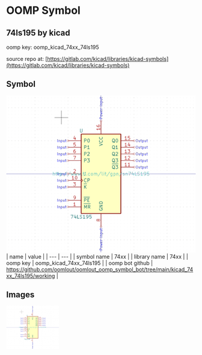 # OOMP Symbol  
## 74ls195  by kicad  
  
oomp key: oomp_kicad_74xx_74ls195  
  
source repo at: [https://gitlab.com/kicad/libraries/kicad-symbols](https://gitlab.com/kicad/libraries/kicad-symbols)  
## Symbol  
  
[![working.png](working_600.png)](working.png)  
| name | value | 
| --- | --- | 
| symbol name | 74xx | 
| library name | 74xx | 
| oomp key | oomp_kicad_74xx_74ls195 | 
| oomp bot github | https://github.com/oomlout/oomlout_oomp_symbol_bot/tree/main/kicad_74xx_74ls195/working | 
## Images  
  
[![working.png](working_140.png)](working.png)  
